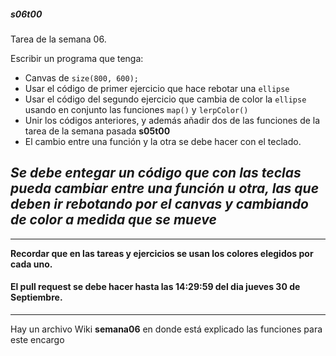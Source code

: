 ##### s06t00

Tarea de la semana 06. 

Escribir un programa que tenga:

- Canvas de `size(800, 600);`
- Usar el código de primer ejercicio que hace rebotar una `ellipse`
- Usar el código del segundo ejercicio que cambia de color la `ellipse` usando en conjunto las funciones `map()` y `lerpColor()`
- Unir los códigos anteriores, y además añadir dos de las funciones de la tarea de la semana pasada **s05t00**
- El cambio entre una función y la otra se debe hacer con el teclado.


## *Se debe entegar un código que con las teclas pueda cambiar entre una función u otra, las que deben ir rebotando por el canvas y cambiando de color a medida que se mueve*

------

**Recordar que en las tareas y ejercicios se usan los colores elegidos por cada uno.** 

#### El pull request se debe hacer hasta las 14:29:59 del dia jueves 30 de Septiembre.

------

Hay un archivo Wiki **semana06** en donde está explicado las funciones para este encargo